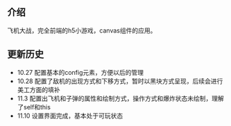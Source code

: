 ## 介绍
飞机大战，完全前端的h5小游戏，canvas组件的应用。

## 更新历史
- 10.27 配置基本的config元素，方便以后的管理
- 10.28 配置了敌机的出现方式和下移方式，暂时以黑块方式呈现，后续会进行美工方面的填补
- 11.3 配置出飞机和子弹的属性和绘制方式，操作方式和爆炸状态未绘制，理解了self和this
- 11.10 设置界面完成，基本处于可玩状态
